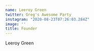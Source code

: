 ```yaml
---
name: Leeroy Green
twitter: Greg's Awesome Party
instagram: "2020-08-23T07:26:03.284Z"
image: ''
title: Founder
---
```


Leeroy Green